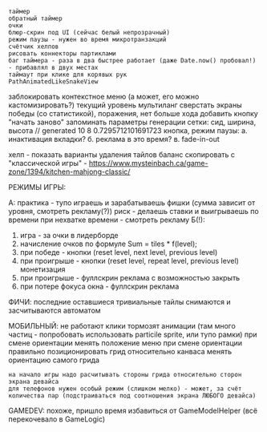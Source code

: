     таймер
    обратный таймер
    очки
    блюр-скрин под UI (сейчас белый непрозрачный)
    режим паузы - нужен во время микротранзакций
    счётчик хелпов
    рисовать коннекторы партиклами
    баг таймера - раза в два быстрее работает (даже Date.now() пробовал!) - прибавлял в двух местах
    таймаут при клике для корявых рук
    PathAnimatedLikeSnakeView

заблокировать контекстное меню (а может, его можно кастомизировать?)
    текущий уровень
    мультиланг
сверстать экраны победы (со статистикой), поражения, нет больше хода
добавить кнопку "начать заново"
    запоминать параметры генерации сетки: сид, ширина, высота
// generated 10 8 0.7295712101691723
    кнопка, режим паузы:
а. инактивация вкладки?
б. реклама в это время?
    в. fade-in-out

хелп - показать варианты удаления тайлов
    баланс скопировать с "классической игры" - 
    https://www.mysteinbach.ca/game-zone/1394/kitchen-mahjong-classic/


РЕЖИМЫ ИГРЫ:
<!-- марафон - после проигрыша продолжаешь с того же уровня, лишь бы забраться повыше -->
<!-- рекорд - после проигрыша начинаешь сначала -->
A:
практика - тупо играешь и зарабатываешь фишки (сумма зависит от уровня, смотреть рекламу(?))
риск - делаешь ставки и выигрываешь по времени
при нехватке времени - смотреть рекламу
Б(!):
1. игра - за очки в лидерборде
2. начисление очков по формуле Sum = tiles * f(level);
3. при победе - кнопки (reset level, next level, previous level)
4. при проигрыше - кнопки (reset level, repeat level, previous level)
монетизация
1. при проигрыше - фуллскрин реклама с возможностью закрыть
2. при потере фокуса окна - фуллскрин реклама

ФИЧИ:
последние оставшиеся тривиальные тайлы снимаются и засчитываются автоматом

МОБИЛЬНЫЙ:
    не работают клики
тормозят анимации (там много частиц - попробовать использовать particile sprite, или тупо рамки)
при смене ориентации менять положение меню
    при смене ориентации правильно позиционировать грид относительно канваса
    менять ориентацию самого грида

    на начало игры надо расчитывать стороны грида относительно сторон экрана девайса
    для телефонов нужен особый режим (слишком мелко) - может, за счёт количества пар (подстраиваться под соотношения экрана ЛЮБОГО девайса)

GAMEDEV:
похоже, пришло время избавиться от GameModelHelper (всё перекочевало в GameLogic)
